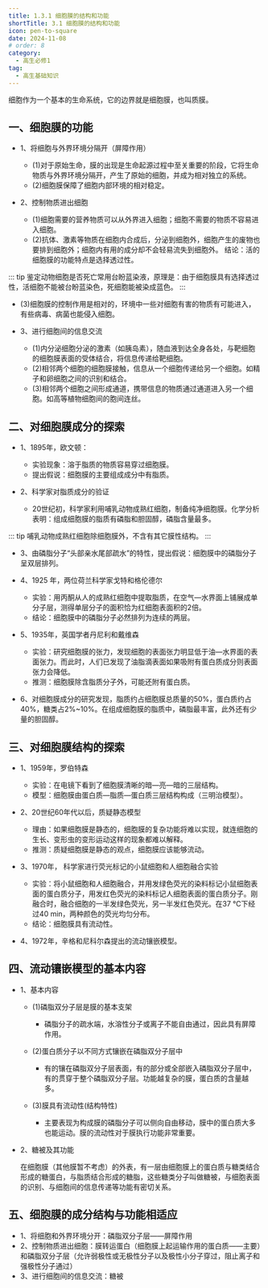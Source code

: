 ```yaml
---
title: 1.3.1 细胞膜的结构和功能
shortTitle: 3.1 细胞膜的结构和功能
icon: pen-to-square
date: 2024-11-08
# order: 8
category:
  - 高生必修1
tag:
  - 高生基础知识
---
```


细胞作为一个基本的生命系统，它的边界就是细胞膜，也叫质膜。

## 一、细胞膜的功能

* 1、将细胞与外界环境分隔开（屏障作用）

  + (1)对于原始生命，膜的出现是生命起源过程中至关重要的阶段，它将生命物质与外界环境分隔开，产生了原始的细胞，并成为相对独立的系统。
  + (2)细胞膜保障了细胞内部环境的相对稳定。

* 2、控制物质进出细胞

  + (1)细胞需要的营养物质可以从外界进入细胞；细胞不需要的物质不容易进入细胞。
  + (2)抗体、激素等物质在细胞内合成后，分泌到细胞外，细胞产生的废物也要排到细胞外；细胞内有用的成分却不会轻易流失到细胞外。
  结论：活的细胞膜的功能特点是选择透过性。
    
::: tip
鉴定动物细胞是否死亡常用台盼蓝染液，原理是：由于细胞膜具有选择透过性，活细胞不能被台盼蓝染色，死细胞能被染成蓝色。
:::
  
  + (3)细胞膜的控制作用是相对的，环境中一些对细胞有害的物质有可能进入，有些病毒、病菌也能侵入细胞。

* 3、进行细胞间的信息交流 

  + (1)内分泌细胞分泌的激素（如胰岛素），随血液到达全身各处，与靶细胞的细胞膜表面的受体结合，将信息传递给靶细胞。
  + (2)相邻两个细胞的细胞膜接触，信息从一个细胞传递给另一个细胞。如精子和卵细胞之间的识别和结合。
  + (3)相邻两个细胞之间形成通道，携带信息的物质通过通道进入另一个细胞。如高等植物细胞间的胞间连丝。

## 二、对细胞膜成分的探索

* 1、1895年，欧文顿：

  + 实验现象：溶于脂质的物质容易穿过细胞膜。
  + 提出假说：细胞膜的主要组成成分中有脂质。

* 2、科学家对脂质成分的验证

  + 20世纪初，科学家利用哺乳动物成熟红细胞，制备纯净细胞膜。化学分析表明：组成细胞膜的脂质有磷脂和胆固醇，磷脂含量最多。

::: tip
哺乳动物成熟红细胞除细胞膜外，不含有其它膜性结构。
:::

* 3、由磷脂分子“头部亲水尾部疏水”的特性，提出假说：细胞膜中的磷脂分子呈双层排列。

* 4、1925 年，两位荷兰科学家戈特和格伦德尔

  + 实验：用丙酮从人的成熟红细胞中提取脂质，在空气—水界面上铺展成单分子层，测得单层分子的面积恰为红细胞表面积的2倍。
  + 结论：细胞膜中的磷脂分子必然排列为连续的两层。

* 5、1935年，英国学者丹尼利和戴维森

  + 实验：研究细胞膜的张力，发现细胞的表面张力明显低于油—水界面的表面张力。而此时，人们已发现了油脂滴表面如果吸附有蛋白质成分则表面张力会降低。
  + 推测：细胞膜除含脂质分子外，可能还附有蛋白质。

* 6、对细胞膜成分的研究发现，脂质约占细胞膜总质量的50%，蛋白质约占40%，糖类占2%~10%。在组成细胞膜的脂质中，磷脂最丰富，此外还有少量的胆固醇。

## 三、对细胞膜结构的探索

* 1、1959年，罗伯特森

  + 实验：在电镜下看到了细胞膜清晰的暗—亮—暗的三层结构。
  + 模型：细胞膜由蛋白质—脂质—蛋白质三层结构构成（三明治模型）。

* 2、20世纪60年代以后，质疑静态模型

  + 理由：如果细胞膜是静态的，细胞膜的复杂功能将难以实现，就连细胞的生长、变形虫的变形运动这样的现象都难以解释。
  + 推测：质疑细胞膜是静态的观点，细胞膜应该能够流动。

* 3、1970年， 科学家进行荧光标记的小鼠细胞和人细胞融合实验

  + 实验：将小鼠细胞和人细胞融合，并用发绿色荧光的染料标记小鼠细胞表面的蛋白质分子，用发红色荧光的染料标记人细胞表面的蛋白质分子。刚融合时，融合细胞的一半发绿色荧光，另一半发红色荧光。在37 ℃下经过40 min，两种颜色的荧光均匀分布。
  + 结论：细胞膜具有流动性。

* 4、1972年，辛格和尼科尔森提出的流动镶嵌模型。

## 四、流动镶嵌模型的基本内容

* 1、基本内容

  + (1)磷脂双分子层是膜的基本支架

    - 磷脂分子的疏水端，水溶性分子或离子不能自由通过，因此具有屏障作用。

  + (2)蛋白质分子以不同方式镶嵌在磷脂双分子层中

    - 有的镶在磷脂双分子层表面，有的部分或全部嵌入磷脂双分子层中，有的贯穿于整个磷脂双分子层。功能越复杂的膜，蛋白质的含量越多。

  + (3)膜具有流动性(结构特性)

    - 主要表现为构成膜的磷脂分子可以侧向自由移动，膜中的蛋白质大多也能运动。膜的流动性对于膜执行功能非常重要。

* 2、糖被及其功能

  在细胞膜（其他膜暂不考虑）的外表，有一层由细胞膜上的蛋白质与糖类结合形成的糖蛋白，与脂质结合形成的糖脂，这些糖类分子叫做糖被，与细胞表面的识别、与细胞间的信息传递等功能有密切关系。

## 五、细胞膜的成分结构与功能相适应

* 1、将细胞和外界环境分开：磷脂双分子层——屏障作用
* 2、控制物质进出细胞：膜转运蛋白（细胞膜上起运输作用的蛋白质——主要）和磷脂双分子层（允许弱极性或无极性分子以及极性小分子穿过，阻止离子和强极性分子通过）
* 3、进行细胞间的信息交流：糖被